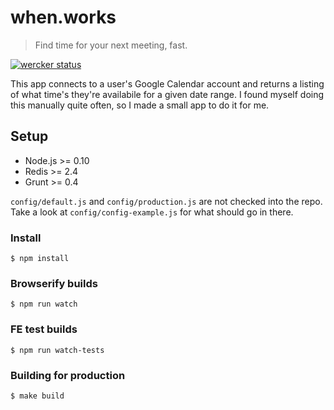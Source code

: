 # when.works

> Find time for your next meeting, fast.

[![wercker status](https://app.wercker.com/status/d69047196b8bc67bdf6328ae92df19a5/m "wercker status")](https://app.wercker.com/project/bykey/d69047196b8bc67bdf6328ae92df19a5)

This app connects to a user's Google Calendar account and returns a
listing of what time's they're availabile for a given date range. I
found myself doing this manually quite often, so I made a small app to
do it for me.

## Setup

* Node.js >= 0.10
* Redis >= 2.4
* Grunt >= 0.4

`config/default.js` and `config/production.js` are not checked into the
repo. Take a look at `config/config-example.js` for what should go in
there.

### Install

```
$ npm install
```

### Browserify builds

```
$ npm run watch
```

### FE test builds

```
$ npm run watch-tests
```

### Building for production

```
$ make build
```

